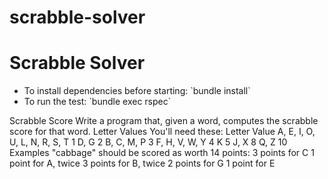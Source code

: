 # scrabble-solver

<h1> Scrabble Solver </h1>
<ul>
  <li> To install dependencies before starting: `bundle install` </li>
  <li> To run the test: `bundle exec rspec` </li>
</ul>

Scrabble Score
Write a program that, given a word, computes the scrabble score for that word.
Letter Values
You'll need these:
Letter                           Value
A, E, I, O, U, L, N, R, S, T       1
D, G                               2
B, C, M, P                         3
F, H, V, W, Y                      4
K                                  5
J, X                               8
Q, Z                               10
Examples
"cabbage" should be scored as worth 14 points:
3 points for C
1 point for A, twice
3 points for B, twice
2 points for G
1 point for E